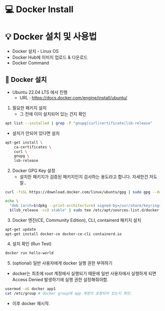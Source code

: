 💻 Docker Install
==================
# 💡 Docker 설치 및 사용법
* Docker 설치 - Linux OS
* Docker Hub에 이미지 업로드 & 다운로드
* Docker Command

## 📌 Docker 설치
* Ubuntu 22.04 LTS 에서 진행
  * URL : https://docs.docker.com/engine/install/ubuntu/

1. 필요한 패키지 설치
    - 그 전에 이미 설치되어 있는 건지 확인
```bash
apt list --installed | grep -P "gnupg|curl|certificate|lsb-release"
```
- 설치가 안되어 있다면 설치

```bash
apt-get install \
    ca-certificates \
    curl \
    gnupg \
    lsb-release
```
2. Docker GPG Key 설정
    - 설치한 패키지가 검증된 패키지인지 검사하는 용도라고 합니다. 자세한건 저도 잘..
```bash
curl -fsSL https://download.docker.com/linux/ubuntu/gpg | sudo gpg --dearmor -o /usr/share/keyrings/docker-archive-keyring.gpg
```
```bash
echo \
  "deb [arch=$(dpkg --print-architecture) signed-by=/usr/share/keyrings/docker-archive-keyring.gpg] https://download.docker.com/linux/ubuntu \
  $(lsb_release -cs) stable" | sudo tee /etc/apt/sources.list.d/docker.list > /dev/null
```

3. Docker 엔진(CE, Community Edition), CLI, containerd 패키지 설치
```bash
apt-get update
apt-get install docker-ce docker-ce-cli containerd.io
```

4. 설치 확인 (Run Test)
```bash
docker run hello-world
```

5. (optional) 일반 사용자에게 docker 실행 권한 부여하기
* docker는 최초에 root 계정에서 실행되기 때문에 일반 사용자에서 실행하게 되면 Access Denied 발생하기에 실행 권한 설정해줘야함.
```bash
usermod -aG docker app1
cat /etc/group # docker group에 app 계정이 포함되어 있는지 확인.
```
* 이후 docker 재시작.
